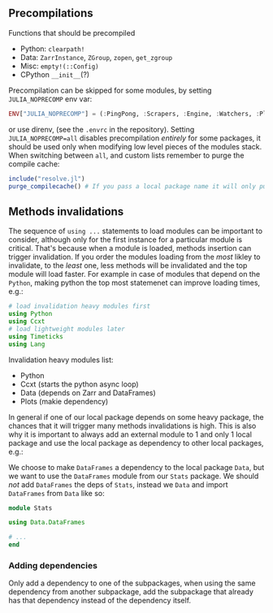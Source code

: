 ## Precompilations

Functions that should be precompiled

- Python: `clearpath!`
- Data: `ZarrInstance`, `ZGroup`, `zopen`, `get_zgroup`
- Misc: `empty!(::Config)`
- CPython `__init__`(?)

Precompilation can be skipped for some modules, by setting `JULIA_NOPRECOMP` env var:

```julia
ENV["JULIA_NOPRECOMP"] = (:PingPong, :Scrapers, :Engine, :Watchers, :Plotting, :Stats)
```
or use direnv, (see the `.envrc` in the repository).
Setting `JULIA_NOPRECOMP=all` disables precompilation _entirely_ for some packages, it should be used only when modifying low level pieces of the modules stack.
When switching between `all`, and custom lists remember to purge the compile cache:
```julia
include("resolve.jl")
purge_compilecache() # If you pass a local package name it will only purge that package comp cache
```

## Methods invalidations
The sequence of `using ...` statements to load modules can be important to consider, although only for the first instance for a particular module is critical. That's because when a module is loaded, methods insertion can trigger invalidation. If you order the modules loading from the _most_ likley to invalidate, to the _least_ one, less methods will be invalidated and the top module will load faster. 
For example in case of modules that depend on the `Python`, making python the top most statemenet can improve loading times, e.g.:

``` julia
# load invalidation heavy modules first
using Python
using Ccxt
# load lightweight modules later
using Timeticks
using Lang
```

Invalidation heavy modules list:
- Python
- Ccxt (starts the python async loop)
- Data (depends on Zarr and DataFrames)
- Plots (makie dependency)

In general if one of our local package depends on some heavy package, the chances that it will trigger many methods invalidations is high. This is also why it is important to always add an external module to 1 and only 1 local package and use the local package as dependency to other local packages, e.g.:

We choose to make `DataFrames` a dependency to the local package `Data`, but we want to use the `DataFrames` module from our `Stats` package. We should *not* add `DataFrames` the deps of `Stats`, instead we `Data` and import `DataFrames` from `Data` like so:
``` julia
module Stats

using Data.DataFrames

# ...
end
```

### Adding dependencies
Only add a dependency to one of the subpackages, when using the same dependency from another subpackage, add the subpackage that already has that dependency instead of the dependency itself.
